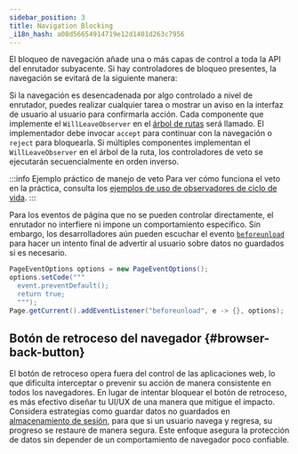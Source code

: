 ```yaml
---
sidebar_position: 3
title: Navigation Blocking
_i18n_hash: a08d56654914719e12d1401d263c7956
---
```

El bloqueo de navegación añade una o más capas de control a toda la API del enrutador subyacente. Si hay controladores de bloqueo presentes, la navegación se evitará de la siguiente manera:

Si la navegación es desencadenada por algo controlado a nivel de enrutador, puedes realizar cualquier tarea o mostrar un aviso en la interfaz de usuario al usuario para confirmarla acción. Cada componente que implemente el `WillLeaveObserver` en el [árbol de rutas](../route-hierarchy/overview) será llamado. El implementador debe invocar `accept` para continuar con la navegación o `reject` para bloquearla. Si múltiples componentes implementan el `WillLeaveObserver` en el árbol de la ruta, los controladores de veto se ejecutarán secuencialmente en orden inverso.

:::info Ejemplo práctico de manejo de veto
Para ver cómo funciona el veto en la práctica, consulta los [ejemplos de uso de observadores de ciclo de vida](observers#example-handling-unsaved-changes-with-willleaveobserver).
:::

Para los eventos de página que no se pueden controlar directamente, el enrutador no interfiere ni impone un comportamiento específico. Sin embargo, los desarrolladores aún pueden escuchar el evento [`beforeunload`](https://developer.mozilla.org/en-US/docs/Web/API/Window/beforeunload_event) para hacer un intento final de advertir al usuario sobre datos no guardados si es necesario.

```java
PageEventOptions options = new PageEventOptions();
options.setCode(""" 
  event.preventDefault();
  return true;
  """);
Page.getCurrent().addEventListener("beforeunload", e -> {}, options);
```

## Botón de retroceso del navegador {#browser-back-button}

El botón de retroceso opera fuera del control de las aplicaciones web, lo que dificulta interceptar o prevenir su acción de manera consistente en todos los navegadores. En lugar de intentar bloquear el botón de retroceso, es más efectivo diseñar tu UI/UX de una manera que mitigue el impacto. Considera estrategias como guardar datos no guardados en [almacenamiento de sesión](../../advanced/web-storage#session-storage), para que si un usuario navega y regresa, su progreso se restaure de manera segura. Este enfoque asegura la protección de datos sin depender de un comportamiento de navegador poco confiable.
